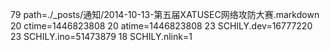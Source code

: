 79 path=./_posts/通知/2014-10-13-第五届XATUSEC网络攻防大赛.markdown
20 ctime=1446823808
20 atime=1446823808
23 SCHILY.dev=16777220
23 SCHILY.ino=51473879
18 SCHILY.nlink=1
